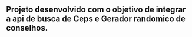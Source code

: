 ## Projeto desenvolvido com o objetivo de integrar a api de busca de Ceps e Gerador randomico de conselhos.
